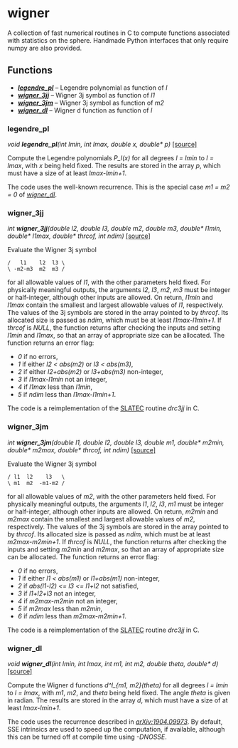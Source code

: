 wigner
======

A collection of fast numerical routines in C to compute functions associated
with statistics on the sphere.  Handmade Python interfaces that only require
numpy are also provided.


Functions
---------

- [***legendre_pl***](#legendre_pl) – Legendre polynomial as function of *l*
- [***wigner_3jj***](#wigner_3jj) – Wigner 3j symbol as function of *l1*
- [***wigner_3jm***](#wigner_3jm) – Wigner 3j symbol as function of *m2*
- [***wigner_dl***](#wigner_dl) – Wigner d function as function of *l*


### legendre_pl

*void **legendre_pl**(int lmin, int lmax, double x, double\* p)*
[[source]](src/wigner_dl.c)

Compute the Legendre polynomials *P_l(x)* for all degrees *l = lmin* to *l =
lmax*, with *x* being held fixed.  The results are stored in the array *p*,
which must have a size of at least *lmax-lmin+1*.

The code uses the well-known recurrence.  This is the special case *m1 = m2 = 0*
of [*wigner_dl*](#wigner_dl).


### wigner_3jj

*int **wigner_3jj**(double l2, double l3, double m2, double m3, double\* l1min,
                    double\* l1max, double\* thrcof, int ndim)*
[[source]](src/wigner_3jj.c)

Evaluate the Wigner 3j symbol

    /   l1    l2  l3 \
    \ -m2-m3  m2  m3 /

for all allowable values of *l1*, with the other parameters held fixed.  For
physically meaningful outputs, the arguments *l2*, *l3*, *m2*, *m3* must be
integer or half-integer, although other inputs are allowed.  On return, *l1min*
and *l1max* contain the smallest and largest allowable values of *l1*,
respectively.  The values of the 3j symbols are stored in the array pointed to
by *thrcof*.  Its allocated size is passed as *ndim*, which must be at least
*l1max-l1min+1*.  If *thrcof* is *NULL*, the function returns after checking
the inputs and setting *l1min* and *l1max*, so that an array of appropriate size
can be allocated.  The function returns an error flag:

- *0* if no errors,
- *1* if either *l2 < abs(m2)* or *l3 < abs(m3)*,
- *2* if either *l2+abs(m2)* or *l3+abs(m3)* non-integer,
- *3* if *l1max-l1min* not an integer,
- *4* if *l1max* less than *l1min*,
- *5* if *ndim* less than *l1max-l1min+1*.

The code is a reimplementation of the [SLATEC] routine *drc3jj* in C.


### wigner_3jm

*int **wigner_3jm**(double l1, double l2, double l3, double m1, double\* m2min,
                    double\* m2max, double\* thrcof, int ndim)*
[[source]](src/wigner_3jm.c)

Evaluate the Wigner 3j symbol

    / l1  l2    l3   \
    \ m1  m2  -m1-m2 /

for all allowable values of *m2*, with the other parameters held fixed.  For
physically meaningful outputs, the arguments *l1*, *l2*, *l3*, *m1* must be
integer or half-integer, although other inputs are allowed.  On return, *m2min*
and *m2max* contain the smallest and largest allowable values of *m2*,
respectively.  The values of the 3j symbols are stored in the array pointed to
by *thrcof*.  Its allocated size is passed as *ndim*, which must be at least
*m2max-m2min+1*.  If *thrcof* is *NULL*, the function returns after checking
the inputs and setting *m2min* and *m2max*, so that an array of appropriate size
can be allocated.  The function returns an error flag:

- *0* if no errors,
- *1* if either *l1 < abs(m1)* or *l1+abs(m1)* non-integer,
- *2* if *abs(l1-l2) <= l3 <= l1+l2* not satisfied,
- *3* if *l1+l2+l3* not an integer,
- *4* if *m2max-m2min* not an integer,
- *5* if *m2max* less than *m2min*,
- *6* if *ndim* less than *m2max-m2min+1*.

The code is a reimplementation of the [SLATEC] routine *drc3jj* in C.


### wigner_dl

*void **wigner_dl**(int lmin, int lmax, int m1, int m2, double theta,
                    double\* d)*
[[source]](src/wigner_dl.c)

Compute the Wigner d functions *d^l_{m1, m2}(theta)* for all degrees *l = lmin*
to *l = lmax*, with *m1*, *m2*, and *theta* being held fixed.  The angle *theta*
is given in radian.  The results are stored in the array *d*, which must have a
size of at least *lmax-lmin+1*.

The code uses the recurrence described in *[arXiv:1904.09973]*.  By default, SSE
intrinsics are used to speed up the computation, if available, although this can
be turned off at compile time using *-DNOSSE*.


[arXiv:1904.09973]: https://arxiv.org/abs/1904.09973
[SLATEC]: http://www.netlib.org/slatec
